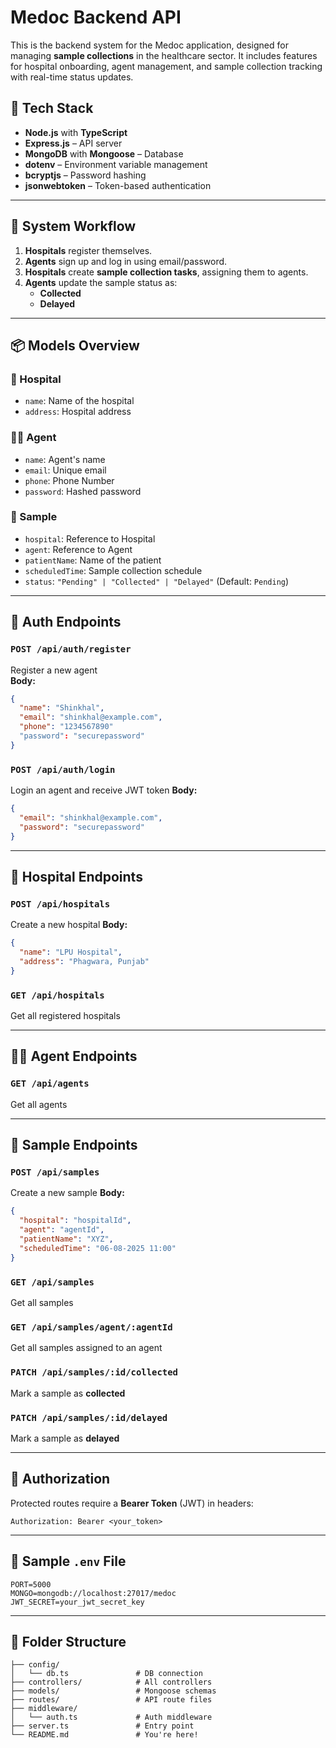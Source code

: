 # Medoc Backend API

This is the backend system for the Medoc application, designed for managing **sample collections** in the healthcare sector. It includes features for hospital onboarding, agent management, and sample collection tracking with real-time status updates.

## 🚀 Tech Stack

- **Node.js** with **TypeScript**
- **Express.js** – API server
- **MongoDB** with **Mongoose** – Database
- **dotenv** – Environment variable management
- **bcryptjs** – Password hashing
- **jsonwebtoken** – Token-based authentication

---

## 🔁 System Workflow

1. **Hospitals** register themselves.
2. **Agents** sign up and log in using email/password.
3. **Hospitals** create **sample collection tasks**, assigning them to agents.
4. **Agents** update the sample status as:
   - **Collected**
   - **Delayed**

---

## 📦 Models Overview

### 🏥 Hospital

- `name`: Name of the hospital
- `address`: Hospital address

### 👨‍🔬 Agent

- `name`: Agent's name
- `email`: Unique email
- `phone`: Phone Number
- `password`: Hashed password

### 🧪 Sample

- `hospital`: Reference to Hospital
- `agent`: Reference to Agent
- `patientName`: Name of the patient
- `scheduledTime`: Sample collection schedule
- `status`: `"Pending" | "Collected" | "Delayed"` (Default: `Pending`)

---

## 🔐 Auth Endpoints

### `POST /api/auth/register`
Register a new agent  
**Body:**
```json
{
  "name": "Shinkhal",
  "email": "shinkhal@example.com",
  "phone": "1234567890"
  "password": "securepassword"
}
````

### `POST /api/auth/login`

Login an agent and receive JWT token
**Body:**

```json
{
  "email": "shinkhal@example.com",
  "password": "securepassword"
}
```

---

## 🏥 Hospital Endpoints

### `POST /api/hospitals`

Create a new hospital
**Body:**

```json
{
  "name": "LPU Hospital",
  "address": "Phagwara, Punjab"
}
```

### `GET /api/hospitals`

Get all registered hospitals

---

## 👨‍🔬 Agent Endpoints

### `GET /api/agents`

Get all agents

---

## 🧪 Sample Endpoints

### `POST /api/samples`

Create a new sample
**Body:**

```json
{
  "hospital": "hospitalId",
  "agent": "agentId",
  "patientName": "XYZ",
  "scheduledTime": "06-08-2025 11:00"
}
```

### `GET /api/samples`

Get all samples

### `GET /api/samples/agent/:agentId`

Get all samples assigned to an agent

### `PATCH /api/samples/:id/collected`

Mark a sample as **collected**

### `PATCH /api/samples/:id/delayed`

Mark a sample as **delayed**

---

## 🔐 Authorization

Protected routes require a **Bearer Token** (JWT) in headers:

```
Authorization: Bearer <your_token>
```

---

## 🧪 Sample `.env` File

```
PORT=5000
MONGO=mongodb://localhost:27017/medoc
JWT_SECRET=your_jwt_secret_key
```

---

## 🧱 Folder Structure

```
├── config/
│   └── db.ts               # DB connection
├── controllers/            # All controllers
├── models/                 # Mongoose schemas
├── routes/                 # API route files
├── middleware/
│   └── auth.ts             # Auth middleware
├── server.ts               # Entry point
└── README.md               # You're here!
```

